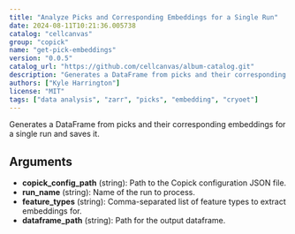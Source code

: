```yaml
---
title: "Analyze Picks and Corresponding Embeddings for a Single Run"
date: 2024-08-11T10:21:36.005738
catalog: "cellcanvas"
group: "copick"
name: "get-pick-embeddings"
version: "0.0.5"
catalog_url: "https://github.com/cellcanvas/album-catalog.git"
description: "Generates a DataFrame from picks and their corresponding embeddings for a single run and saves it."
authors: ["Kyle Harrington"]
license: "MIT"
tags: ["data analysis", "zarr", "picks", "embedding", "cryoet"]
---
```


Generates a DataFrame from picks and their corresponding embeddings for a single run and saves it.

## Arguments

- **copick_config_path** (string): Path to the Copick configuration JSON file.
- **run_name** (string): Name of the run to process.
- **feature_types** (string): Comma-separated list of feature types to extract embeddings for.
- **dataframe_path** (string): Path for the output dataframe.

